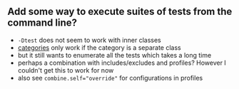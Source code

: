## Add some way to execute suites of tests from the command line?

* `-Dtest` does not seem to work with inner classes
* [categories](https://github.com/junit-team/junit/wiki/Categories) only work if the category is a separate class
* but it still wants to enumerate all the tests which takes a long time
* perhaps a combination with includes/excludes and profiles? However I couldn't get this to work for now
* also see `combine.self="override"` for configurations in profiles

